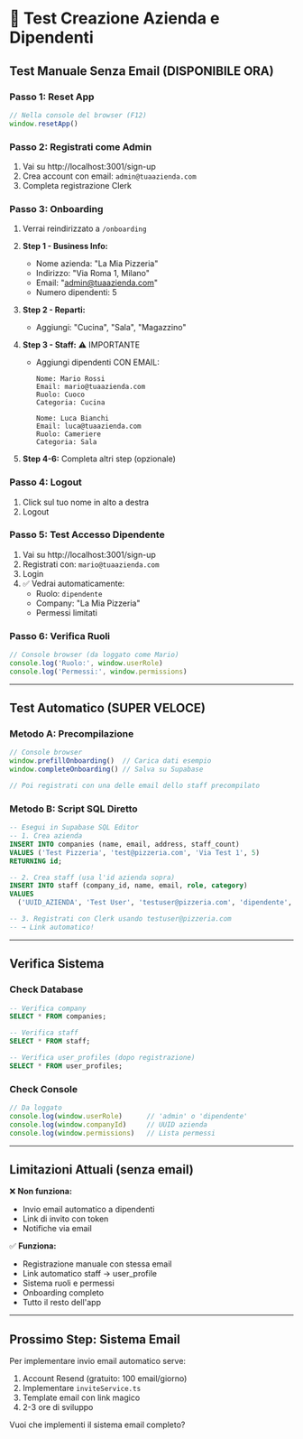 # 🧪 Test Creazione Azienda e Dipendenti

## Test Manuale Senza Email (DISPONIBILE ORA)

### Passo 1: Reset App
```javascript
// Nella console del browser (F12)
window.resetApp()
```

### Passo 2: Registrati come Admin
1. Vai su http://localhost:3001/sign-up
2. Crea account con email: `admin@tuaazienda.com`
3. Completa registrazione Clerk

### Passo 3: Onboarding
1. Verrai reindirizzato a `/onboarding`
2. **Step 1 - Business Info:**
   - Nome azienda: "La Mia Pizzeria"
   - Indirizzo: "Via Roma 1, Milano"
   - Email: "admin@tuaazienda.com"
   - Numero dipendenti: 5

3. **Step 2 - Reparti:**
   - Aggiungi: "Cucina", "Sala", "Magazzino"

4. **Step 3 - Staff:** ⚠️ IMPORTANTE
   - Aggiungi dipendenti CON EMAIL:
     ```
     Nome: Mario Rossi
     Email: mario@tuaazienda.com
     Ruolo: Cuoco
     Categoria: Cucina
     ```
     ```
     Nome: Luca Bianchi
     Email: luca@tuaazienda.com
     Ruolo: Cameriere
     Categoria: Sala
     ```

5. **Step 4-6:** Completa altri step (opzionale)

### Passo 4: Logout
1. Click sul tuo nome in alto a destra
2. Logout

### Passo 5: Test Accesso Dipendente
1. Vai su http://localhost:3001/sign-up
2. Registrati con: `mario@tuaazienda.com`
3. Login
4. ✅ Vedrai automaticamente:
   - Ruolo: `dipendente`
   - Company: "La Mia Pizzeria"
   - Permessi limitati

### Passo 6: Verifica Ruoli
```javascript
// Console browser (da loggato come Mario)
console.log('Ruolo:', window.userRole)
console.log('Permessi:', window.permissions)
```

---

## Test Automatico (SUPER VELOCE)

### Metodo A: Precompilazione
```javascript
// Console browser
window.prefillOnboarding()  // Carica dati esempio
window.completeOnboarding() // Salva su Supabase

// Poi registrati con una delle email dello staff precompilato
```

### Metodo B: Script SQL Diretto
```sql
-- Esegui in Supabase SQL Editor
-- 1. Crea azienda
INSERT INTO companies (name, email, address, staff_count)
VALUES ('Test Pizzeria', 'test@pizzeria.com', 'Via Test 1', 5)
RETURNING id;

-- 2. Crea staff (usa l'id azienda sopra)
INSERT INTO staff (company_id, name, email, role, category)
VALUES
  ('UUID_AZIENDA', 'Test User', 'testuser@pizzeria.com', 'dipendente', 'cucina');

-- 3. Registrati con Clerk usando testuser@pizzeria.com
-- → Link automatico!
```

---

## Verifica Sistema

### Check Database
```sql
-- Verifica company
SELECT * FROM companies;

-- Verifica staff
SELECT * FROM staff;

-- Verifica user_profiles (dopo registrazione)
SELECT * FROM user_profiles;
```

### Check Console
```javascript
// Da loggato
console.log(window.userRole)      // 'admin' o 'dipendente'
console.log(window.companyId)     // UUID azienda
console.log(window.permissions)   // Lista permessi
```

---

## Limitazioni Attuali (senza email)

❌ **Non funziona:**
- Invio email automatico a dipendenti
- Link di invito con token
- Notifiche via email

✅ **Funziona:**
- Registrazione manuale con stessa email
- Link automatico staff → user_profile
- Sistema ruoli e permessi
- Onboarding completo
- Tutto il resto dell'app

---

## Prossimo Step: Sistema Email

Per implementare invio email automatico serve:
1. Account Resend (gratuito: 100 email/giorno)
2. Implementare `inviteService.ts`
3. Template email con link magico
4. 2-3 ore di sviluppo

Vuoi che implementi il sistema email completo?
